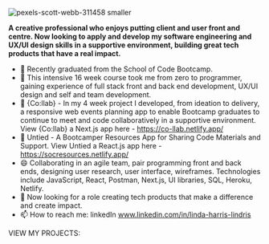 ![pexels-scott-webb-311458 smaller](https://user-images.githubusercontent.com/93371648/160214314-5216bc5f-e976-49bd-95f2-ef5aaf7074fc.jpg)



**A creative professional who enjoys putting client and user front and centre. Now looking to apply and develop my software engineering and UX/UI design skills in a supportive environment, building great tech products that have a real impact.**


- 🔭 Recently graduated from the School of Code Bootcamp.
- 🌱 This intensive 16 week course took me from zero to programmer, gaining experience of full stack front and back end development, UX/UI design and self and team development.
- 👯 {Co:llab} - In my 4 week project I developed, from ideation to delivery, a responsive web events planning app to enable Bootcamp graduates to continue to meet and code collaboratively in a supportive environment.   View {Co:llab} a Next.js app  here - https://co-llab.netlify.app/
- 👯 Untied - A Bootcamper Resources App for Sharing Code Materials and Support. View Untied a React.js app here - https://socresources.netlify.app/
- 😄 Collaborating in an agile team, pair programming front and back ends, designing user research, user interface, wireframes. Technologies include JavaScript, React, Postman, Next.js, UI libraries, SQL, Heroku, Netlify.   
- 💬 Now looking for a role creating tech products that make a difference and create impact.
- 📫 How to reach me: linkedIn www.linkedin.com/in/linda-harris-lindris

VIEW MY PROJECTS:

